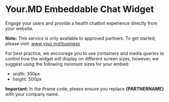 # Your.MD Embeddable Chat Widget

Engage your users and provide a health chatbot experience directly from your website.

__Note:__ This service is only available to approved partners. To get started, please visit: www.your.md/business

For best practice, we encourage you to use containers and media queries to control how the widget will display on different screen sizes, however, we suggest using the following minimum sizes for your embed:

- width: 350px
- height: 500px

__Important:__ In the iframe code, please ensure you replace __{PARTNERNAME}__ with your company name.
